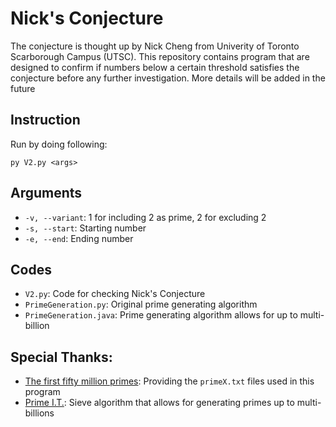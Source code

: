 # Nick's Conjecture
The conjecture is thought up by Nick Cheng from Univerity of Toronto Scarborough Campus (UTSC). This repository contains program that are designed to confirm if numbers below a certain threshold satisfies the conjecture before any further investigation.
More details will be added in the future

## Instruction
Run by doing following:
```
py V2.py <args>
```

## Arguments
- `-v, --variant`: 1 for including 2 as prime, 2 for excluding 2
- `-s, --start`: Starting number
- `-e, --end`: Ending number

## Codes
- `V2.py`: Code for checking Nick's Conjecture
- `PrimeGeneration.py`: Original prime generating algorithm
- `PrimeGeneration.java`: Prime generating algorithm allows for up to multi-billion
## Special Thanks:
- [The first fifty million primes](https://primes.utm.edu/lists/small/millions/): Providing the `primeX.txt` files used in this program
- [Prime I.T.](http://compoasso.free.fr/primelistweb/page/prime/accueil_en.php): Sieve algorithm that allows for generating primes up to multi-billions
